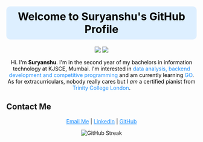 <h1 align="center" style="color: #000000; background-color: #DDEFFF; padding: 10px; border-radius: 10px;">Welcome to Suryanshu's GitHub Profile</h1>

<p align="center">
  <img src="https://img.shields.io/badge/Data%20Analysis-Interest-blue?style=for-the-badge&color=000000&labelColor=DDEFFF">
  <img src="https://img.shields.io/badge/GO%20Learning-blue?style=for-the-badge&color=000000&labelColor=DDEFFF">
</p>

<p align="center" style="color: #000000;">
  Hi. I'm <b>Suryanshu</b>. I'm in the second year of my bachelors in information technology at KJSCE, Mumbai. I'm interested in <span style="color: #1E90FF;">data analysis, backend development and competitive programming</span> and am currently learning <span style="color: #1E90FF;">GO</span>. As for extracurriculars, nobody really cares but I <i>am</i> a certified pianist from <span style="color: #1E90FF;">Trinity College London</span>.
</p>

## Contact Me

<p align="center">
  <a href="mailto:suryanshu.b@somaiya.edu" style="color: #1E90FF;">Email Me</a> | 
  <a href="https://www.linkedin.com/in/suryanshusudipbanerjee/" style="color: #1E90FF;">LinkedIn</a> | 
  <a href="https://github.com/SuryanshuBanerjee" style="color: #1E90FF;">GitHub</a>
</p>

<p align="center">
  <img src="https://github-readme-streak-stats.herokuapp.com?user=SuryanshuBanerjee&theme=transparent&hide_border=true&date_format=M%20j%5B%2C%20Y%5D" alt="GitHub Streak">
</p>


<!---
SuryanshuBanerjee/SuryanshuBanerjee is a ✨ special ✨ repository because its `README.md` (this file) appears on your GitHub profile.
You can click the Preview link to take a look at your changes.
--->
